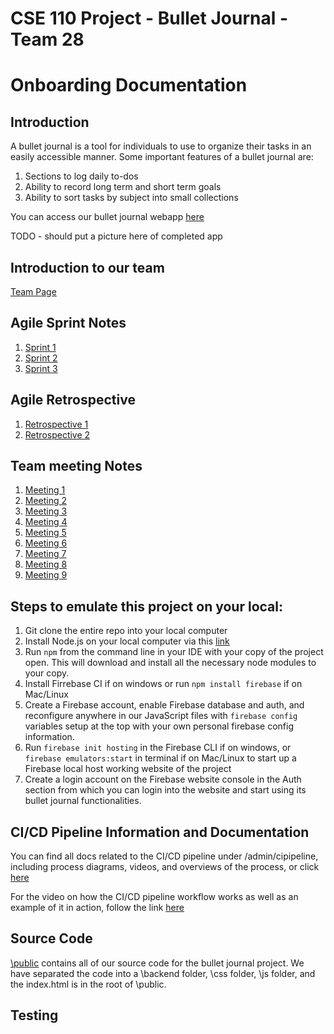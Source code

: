 # CSE 110 Project - Bullet Journal - Team 28

# Onboarding Documentation

## Introduction

A bullet journal is a tool for individuals to use to organize their tasks in an easily accessible manner. Some important features of a bullet journal are: 
  1. Sections to log daily to-dos
  2. Ability to record long term and short term goals 
  3. Ability to sort tasks by subject into small collections

You can access our bullet journal webapp [here](https://bullet-journal-110.web.app/) 

TODO - should put a picture here of completed app

## Introduction to our team
[Team Page](/admin/team.md)

## Agile Sprint Notes
  1. [Sprint 1](/admin/meetings/Agile/FirstSprintAndRetrospectiveNotes/051621-sprint-1-review.md)
  2. [Sprint 2](/admin/meetings/Agile/SecondSprintAndRetrospectiveNotes/053021-sprint-2-review.md)
  3. [Sprint 3](/admin/meetings/Agile/ThirdSprintMeeting/060621-sprint-3-review.md)

## Agile Retrospective
  1. [Retrospective 1](/admin/meetings/Agile/FirstSprintAndRetrospectiveNotes/051621-sprint-1-retrospective.md)
  2. [Retrospective 2](/admin/meetings/Agile/SecondSprintAndRetrospectiveNotes/053021-sprint-2-retrospective.md)

## Team meeting Notes
  1. [Meeting 1](/admin/meetings/041221-kickoff.md)
  2. [Meeting 2](/admin/meetings/041821-brainstorm.md)
  3. [Meeting 3](/admin/meetings/042521-pitchAndBrainstorm.md)
  4. [Meeting 4](/admin/meetings/042621-PitchMeeting.md)
  5. [Meeting 5](/admin/meetings/050221-SecondPitchMeeting.md)
  6. [Meeting 6](/admin/meetings/050321-ProjectPitchandAssignmentDiscussion.md)
  7. [Meeting 7](/admin/meetings/050621-AssigningTasks.md)
  8. [Meeting 8](/admin/meetings/050921-CatchUpMeetingAndUpdate.md)
  9. [Meeting 9](/admin/meetings/052321-UpdateOnTasks.md)

## Steps to emulate this project on your local:
  1. Git clone the entire repo into your local computer
  2. Install Node.js on your local computer via this [link](https://nodejs.org/en/)
  3. Run `npm` from the command line in your IDE with your copy of the project open. This will download and install all the necessary node modules to your copy.
  4. Install Firrebase CI if on windows or run `npm install firebase` if on Mac/Linux
  5. Create a Firebase account, enable Firebase database and auth, and reconfigure anywhere in our JavaScript files with `firebase config` variables setup at the top with your own personal firebase config information. 
  6. Run `firebase init hosting` in the Firebase CLI if on windows, or `firebase emulators:start` in terminal if on Mac/Linux to start up a Firebase local host working website of the project 
  7. Create a login account on the Firebase website console in the Auth section from which you can login into the website and start using its bullet journal functionalities. 


## CI/CD Pipeline Information and Documentation

You can find all docs related to the CI/CD pipeline under /admin/cipipeline, including process diagrams, videos, and overviews of the process, or click [here](/admin/cipipeline)

For the video on how the CI/CD pipeline workflow works as well as an example of it in action, follow the link [here](/admin/cipipeline/phase1-update.mp4)

## Source Code
[\public](/public) contains all of our source code for the bullet journal project. We have separated the code into a \backend folder, \css folder, \js folder, and the index.html is in the root of \public. 

## Testing
